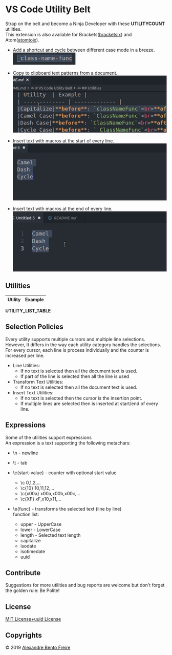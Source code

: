 # VS Code Utility Belt

Strap on the belt and become a Ninja Developer with these __UTILITYCOUNT__ utilities.  
This extension is also available for
Brackets([bracketsix](https://github.com/a-bentofreire/bracketstoix))
and Atom([atomtoix](https://atom.io/packages/atomtoix)).  

- Add a shortcut and cycle between different case mode in a breeze.
![Cycle Case](https://github.com/a-bentofreire/vsctoix/raw/master/./assets/demo/cycle-case.gif)
  
- Copy to clipboard text patterns from a document.
![Extract Text](https://github.com/a-bentofreire/vsctoix/raw/master/./assets/demo/extract-text.gif)
  
- Insert text with macros at the start of every line.
![Insert Text at Start](https://github.com/a-bentofreire/vsctoix/raw/master/./assets/demo/insert-text-at-start.gif)
  
- Insert text with macros at the end of every line.
![Insert Text at End](https://github.com/a-bentofreire/vsctoix/raw/master/./assets/demo/insert-text-at-end.gif)
  

## Utilities

| Utility  | Example |
| ------------- | ------------- |
__UTILITY_LIST_TABLE__

## Selection Policies

Every utility supports multiple cursors and multiple line selections.  
However, It differs in the way each utility category handles the selections.  
For every cursor, each line is process individually and the counter is increased per line.  

- Line Utilities:  
  - If no text is selected then all the document text is used.  
  - If part of the line is selected then all the line is used  
- Transform Text Utilities:  
  - If no text is selected then all the document text is used.  
- Insert Text Utilities:
  - If no text is selected then the cursor is the insertion point.  
  - If multiple lines are selected then is inserted at start/end of every line.  

## Expressions

Some of the utilities support expressions  
An expression is a text supporting the following metachars:  

- \n - newline
- \t - tab
- \c{start-value} - counter with optional start value  
  - \c  0,1,2,...  
  - \c{10} 10,11,12,...  
  - \c{x00a} x00a,x00b,x00c,...  
  - \c{XF} xF,x10,x11,...  

- \e{func} - transforms the selected text (line by line)  
    function list:  
  - upper - UpperCase  
  - lower - LowerCase  
  - length - Selected text length  
  - capitalize  
  - isodate  
  - isotimedate  
  - uuid  

## Contribute

Suggestions for more utilities and bug reports are welcome but don't forget the golden rule: Be Polite!  

## License

[MIT License+uuid License](https://github.com/a-bentofreire/uuid-licenses/blob/master/MIT-uuid-license.md)

## Copyrights  
  
© 2019 [Alexandre Bento Freire](https://www.a-bentofreire.com)  
